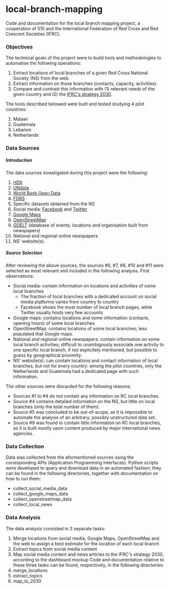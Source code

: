 # local-branch-mapping
Code and documentation for the local branch mapping project, a cooperation of 510 and the International Federation of Red Cross and Red Crescent Societies (IFRC).

### Objectives
The technical goals of the project were to build tools and methodologies to automatise the following operations:
1) Extract locations of local branches of a given Red Cross National Society (NS) from the web.
2) Extract information on those branches (contacts, capacity, activities).
3) Compare and contrast this information with (1) relevant needs of the given country and (2) the [IFRC's strategy 2030](https://future-rcrc.com/).

The tools described belowed were built and tested studying 4 pilot countries:
1. Malawi
2. Guatemala
3. Lebanon
4. Netherlands

### Data Sources
##### Introduction
The data sources investigated during this project were the following:
1. [HDX](https://data.humdata.org/)
2. [UNdata](http://data.un.org/)
3. [World Bank Open Data](https://data.worldbank.org/)
4. [FDRS](http://data.ifrc.org/fdrs/)
5. Specific datasets obtained from the NS
6. Social media: [Facebook](https://www.facebook.com/) and [Twitter](https://twitter.com/)
7. [Google Maps](https://www.google.com/maps)
8. [OpenStreetMap](https://www.openstreetmap.org)
9. [GDELT](https://www.gdeltproject.org/) (database of events, locations and organisation built from newspapers)
10. National and regional online newspapers
11. NS' website(s).
##### Source Selection
After reviewing the above sources, the sources #6, #7, #8, #10 and #11 were selected as most relevant and included in the following analysis.
First observations:
* Social media: contain information on locations and activities of some local branches
  * The fraction of local branches with a dedicated account on social media platforms varies from country to country
  * Facebook shows the most number of local branch pages, while Twitter usually hosts very few accounts
* Google maps: contains locations and some information (contacts, opening hours) of some local branches
* OpenStreetMap: contains locations of some local branches; less populated that Google maps.
* National and regional online newspapers: contain information on some local branch activities; difficult to unambigously associate one activity to one specific local branch, if not explicitely mentioned, but possible to guess by geographical proximity.
* NS' website(s): can contain locations and contact information of local branches, but not for every country: among the pilot countries, only the Netherlands and Guatemala had a dedicated page with such information.

The other sources were discarded for the following reasons:
* Sources #1 to #4 do not contain any information on RC local branches.
* Source #4 contains detailed information on the NS, but little on local branches (only the total number of them).
* Source #5 was concluded to be out-of-scope, as it is impossible to automate the analysis of an arbitrary, possibly unstructured data set.
* Source #9 was found to contain little information on RC local branches, as it is built mostly upon content produced by major international news agencies.

### Data Collection
Data was collected from the aformentioned sources using the corresponding APIs (Application Programming Interfaces). Python scripts were developed to query and download data in an automated fashion; they can be found in the following directories, together with documentation on how to run them:
* collect_social_media_data
* collect_google_maps_data
* collect_openstreetmap_data
* collect_local_news

### Data Analysis
The data analysis consisted in 3 separate tasks:
1. Merge locations from social media, Google Maps, OpenStreetMap and the web to assign a best estimate for the location of each local branch
2. Extract topics from social media content
3. Map social media content and news articles to the IFRC's strategy 2030, according to the dashboard mockup
Code and documentation relative to these three tasks can be found, respectively, in the following directories:
1. merge_locations
2. extract_topics
3. map_to_2030
